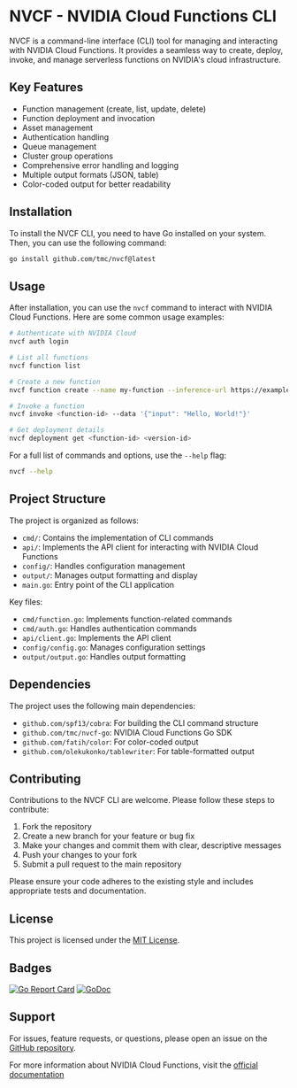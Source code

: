 # NVCF - NVIDIA Cloud Functions CLI

NVCF is a command-line interface (CLI) tool for managing and interacting with NVIDIA Cloud Functions. It provides a seamless way to create, deploy, invoke, and manage serverless functions on NVIDIA's cloud infrastructure.

## Key Features

- Function management (create, list, update, delete)
- Function deployment and invocation
- Asset management
- Authentication handling
- Queue management
- Cluster group operations
- Comprehensive error handling and logging
- Multiple output formats (JSON, table)
- Color-coded output for better readability

## Installation

To install the NVCF CLI, you need to have Go installed on your system. Then, you can use the following command:

```bash
go install github.com/tmc/nvcf@latest
```

## Usage

After installation, you can use the `nvcf` command to interact with NVIDIA Cloud Functions. Here are some common usage examples:

```bash
# Authenticate with NVIDIA Cloud
nvcf auth login

# List all functions
nvcf function list

# Create a new function
nvcf function create --name my-function --inference-url https://example.com/function

# Invoke a function
nvcf invoke <function-id> --data '{"input": "Hello, World!"}'

# Get deployment details
nvcf deployment get <function-id> <version-id>
```

For a full list of commands and options, use the `--help` flag:

```bash
nvcf --help
```

## Project Structure

The project is organized as follows:

- `cmd/`: Contains the implementation of CLI commands
- `api/`: Implements the API client for interacting with NVIDIA Cloud Functions
- `config/`: Handles configuration management
- `output/`: Manages output formatting and display
- `main.go`: Entry point of the CLI application

Key files:

- `cmd/function.go`: Implements function-related commands
- `cmd/auth.go`: Handles authentication commands
- `api/client.go`: Implements the API client
- `config/config.go`: Manages configuration settings
- `output/output.go`: Handles output formatting

## Dependencies

The project uses the following main dependencies:

- `github.com/spf13/cobra`: For building the CLI command structure
- `github.com/tmc/nvcf-go`: NVIDIA Cloud Functions Go SDK
- `github.com/fatih/color`: For color-coded output
- `github.com/olekukonko/tablewriter`: For table-formatted output

## Contributing

Contributions to the NVCF CLI are welcome. Please follow these steps to contribute:

1. Fork the repository
2. Create a new branch for your feature or bug fix
3. Make your changes and commit them with clear, descriptive messages
4. Push your changes to your fork
5. Submit a pull request to the main repository

Please ensure your code adheres to the existing style and includes appropriate tests and documentation.

## License

This project is licensed under the [MIT License](LICENSE).

## Badges

[![Go Report Card](https://goreportcard.com/badge/github.com/tmc/nvcf)](https://goreportcard.com/report/github.com/tmc/nvcf)
[![GoDoc](https://godoc.org/github.com/tmc/nvcf?status.svg)](https://godoc.org/github.com/tmc/nvcf)

## Support

For issues, feature requests, or questions, please open an issue on the [GitHub repository](https://github.com/tmc/nvcf/issues).

For more information about NVIDIA Cloud Functions, visit the [official documentation](https://docs.nvidia.com/cloud-functions/)